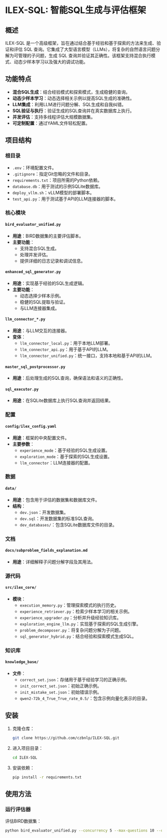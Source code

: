 # ILEX-SQL: 智能SQL生成与评估框架

## 概述
ILEX-SQL 是一个高级框架，旨在通过结合基于经验和基于探索的方法来生成、验证和评估 SQL 查询。它集成了大型语言模型（LLMs），将复杂的自然语言问题分解为可管理的子问题，生成 SQL 查询并验证其正确性。该框架支持混合执行模式、动态少样本学习以及强大的调试功能。

## 功能特点
- **混合SQL生成**：结合经验模式和探索模式，生成稳健的查询。
- **动态少样本学习**：动态选择相关示例以提高SQL生成的准确性。
- **LLM集成**：利用LLM进行问题分解、SQL生成和自我纠错。
- **SQL验证与执行**：验证生成的SQL查询并在真实数据库上执行。
- **并发评估**：支持多线程评估大规模数据集。
- **可定制配置**：通过YAML文件轻松配置。

## 项目结构

### 根目录
- `.env`：环境配置文件。
- `.gitignore`：指定Git忽略的文件和目录。
- `requirements.txt`：项目所需的Python依赖。
- `database.db`：用于测试的示例SQLite数据库。
- `deploy_vllm.sh`：vLLM模型的部署脚本。
- `test_api.py`：用于测试基于API的LLM连接器的脚本。

### 核心模块
#### `bird_evaluator_unified.py`
- **用途**：BIRD数据集的主要评估脚本。
- **主要功能**：
  - 支持混合SQL生成。
  - 处理并发评估。
  - 提供详细的日志记录和调试信息。

#### `enhanced_sql_generator.py`
- **用途**：实现基于经验的SQL生成逻辑。
- **主要功能**：
  - 动态选择少样本示例。
  - 稳健的SQL提取与验证。
  - 与LLM连接器集成。

#### `llm_connector_*.py`
- **用途**：与LLM交互的连接器。
- **变体**：
  - `llm_connector_local.py`：用于本地LLM部署。
  - `llm_connector_api.py`：用于基于API的LLM。
  - `llm_connector_unified.py`：统一接口，支持本地和基于API的LLM。

#### `master_sql_postprocessor.py`
- **用途**：后处理生成的SQL查询，确保语法和语义的正确性。

#### `sql_executor.py`
- **用途**：在SQLite数据库上执行SQL查询并返回结果。

### 配置
#### `config/ilex_config.yaml`
- **用途**：框架的中央配置文件。
- **主要参数**：
  - `experience_mode`：基于经验的SQL生成设置。
  - `exploration_mode`：基于探索的SQL生成设置。
  - `llm_connector`：LLM连接器的配置。

### 数据
#### `data/`
- **用途**：包含用于评估的数据集和数据库文件。
- **结构**：
  - `dev.json`：开发数据集。
  - `dev.sql`：开发数据集的标准SQL查询。
  - `dev_databases/`：包含SQLite数据库文件的目录。

### 文档
#### `docs/subproblem_fields_explanation.md`
- **用途**：详细解释子问题分解字段及其用法。

### 源代码
#### `src/ilex_core/`
- **模块**：
  - `execution_memory.py`：管理探索模式的执行历史。
  - `experience_retriever.py`：检索少样本学习的相关示例。
  - `experience_upgrader.py`：分析并升级经验知识库。
  - `exploration_engine_llm.py`：实现基于探索的SQL生成引擎。
  - `problem_decomposer.py`：将复杂问题分解为子问题。
  - `sql_generator_hybrid.py`：结合经验和探索模式生成SQL。

### 知识库
#### `knowledge_base/`
- **文件**：
  - `correct_set.json`：存储用于基于经验学习的正确示例。
  - `init_correct_set.json`：初始正确示例。
  - `init_mistake_set.json`：初始错误示例。
  - `qwen2-72b_4_True_True_rate_0.5/`：包含示例向量化表示的目录。

## 安装
1. 克隆仓库：
   ```bash
   git clone https://github.com/czbnlp/ILEX-SQL.git
   ```
2. 进入项目目录：
   ```bash
   cd ILEX-SQL
   ```
3. 安装依赖：
   ```bash
   pip install -r requirements.txt
   ```

## 使用方法
### 运行评估器
评估BIRD数据集：
```bash
python bird_evaluator_unified.py --concurrency 5 --max-questions 10 --output results.json --api-model
```
